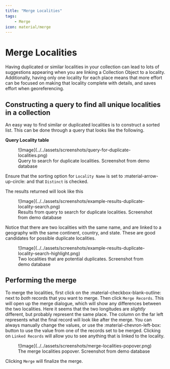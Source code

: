 ```yaml
---
title: "Merge Localities"
tags:
    - Merge
icon: material/merge
---
```


# Merge Localities

Having duplicated or similar localities in your collection can lead to lots of suggestions appearing when you are linking a Collection Object to a locality. Additionally, having only one locality for each place means that more effort can be focused on making that locality complete with details, and saves effort when georeferencing.

## Constructing a query to find all unique localities in a collection

An easy way to find similar or duplicated localities is to construct a sorted list. This can be done through a query that looks like the following.

**Query Locality table**

<figure markdown>
  ![Image](../../assets/screenshots/query-for-duplicate-localities.png)
  <figcaption>Query to search for duplicate localities. Screenshot from demo database</figcaption>
</figure>

Ensure that the sorting option for `Locality Name` is set to :material-arrow-up-circle: and that `Distinct` is checked. 

The results returned will look like this 

<figure markdown>
  ![Image](../../assets/screenshots/example-results-duplicate-locality-search.png)
  <figcaption>Results from query to search for duplicate localities. Screenshot from demo database</figcaption>
</figure>

Notice that there are two localities with the same name, and are linked to a geography with the same continent, country, and state. These are good candidates for possible duplicate localities.

<figure markdown>
  ![Image](../../assets/screenshots/example-results-duplicate-locality-search-highlight.png)
  <figcaption>Two localities that are potential duplicates. Screenshot from demo database</figcaption>
</figure>

## Performing the merge

To merge the localities, first click on the :material-checkbox-blank-outline: next to *both* records that you want to merge. Then click `Merge Records`. This will open up the merge dialogue, which will show any differences between the two localities. Here it seems that the two longitudes are *slightly* different, but probably represent the same place. The column on the far left represents what the final record will look like after the merge. You can always manually change the values, or use the :material-chevron-left-box: button to use the value from one of the records set to be merged. Clicking on `Linked Records` will allow you to see anything that is linked to the locality.

<figure markdown>
  ![Image](../../assets/screenshots/merge-localities-popover.png)
  <figcaption>The merge localities popover. Screenshot from demo database</figcaption>
</figure>

Clicking `Merge` will finalize the merge.
